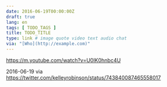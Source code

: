 ```yaml
---
date: 2016-06-19T00:00:00Z
draft: true
lang: en
tags: [ TODO_TAGS ]
title: TODO_TITLE
type: link # image quote video text audio chat
via: "[Who](http://example.com)"
---
```


<https://m.youtube.com/watch?v=U0lK0hnbc4U>

2016-06-19
via https://twitter.com/kelleyrobinson/status/743840087465558017


